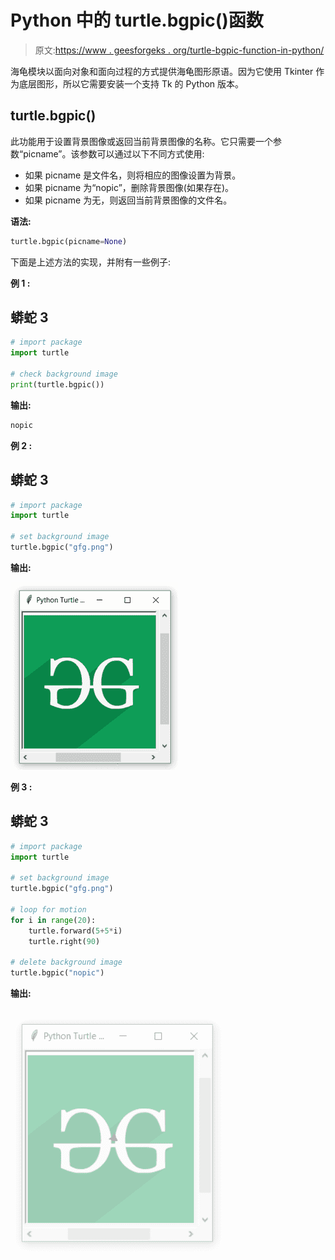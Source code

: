 # Python 中的 turtle.bgpic()函数

> 原文:[https://www . geesforgeks . org/turtle-bgpic-function-in-python/](https://www.geeksforgeeks.org/turtle-bgpic-function-in-python/)

海龟模块以面向对象和面向过程的方式提供海龟图形原语。因为它使用 Tkinter 作为底层图形，所以它需要安装一个支持 Tk 的 Python 版本。

## turtle.bgpic()

此功能用于设置背景图像或返回当前背景图像的名称。它只需要一个参数“picname”。该参数可以通过以下不同方式使用:

*   如果 picname 是文件名，则将相应的图像设置为背景。
*   如果 picname 为“nopic”，删除背景图像(如果存在)。
*   如果 picname 为无，则返回当前背景图像的文件名。

**语法:**

```py
turtle.bgpic(picname=None)

```

下面是上述方法的实现，并附有一些例子:

**例 1 :**

## 蟒蛇 3

```py
# import package
import turtle

# check background image
print(turtle.bgpic())
```

**输出:**

```py
nopic

```

**例 2 :**

## 蟒蛇 3

```py
# import package
import turtle

# set background image
turtle.bgpic("gfg.png")
```

**输出:**

![](img/b6188c50c3b240869fa948387cba59f2.png)

**例 3 :**

## 蟒蛇 3

```py
# import package
import turtle

# set background image
turtle.bgpic("gfg.png")

# loop for motion
for i in range(20):
    turtle.forward(5+5*i)
    turtle.right(90)

# delete background image
turtle.bgpic("nopic")
```

**输出:**

![](img/5921d61842ea16a4351887cb56ee0103.png)